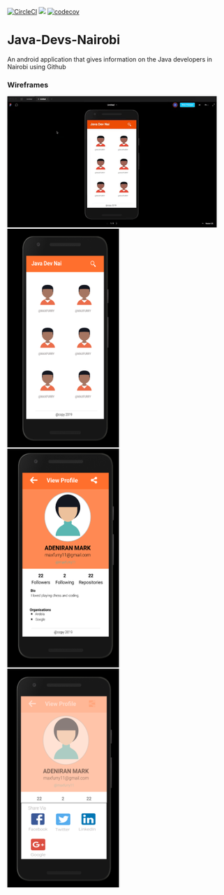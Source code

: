 [![CircleCI](https://circleci.com/gh/Maxfurry/Java-Devs-Nairobi.svg?style=svg)](https://circleci.com/gh/Maxfurry/Java-Devs-Nairobi)
<a href="https://codeclimate.com/github/Maxfurry/Java-Devs-Nairobi/maintainability"><img src="https://api.codeclimate.com/v1/badges/578ffc66871f926ad164/maintainability" /></a>
[![codecov](https://codecov.io/gh/Maxfurry/Java-Devs-Nairobi/branch/develop/graph/badge.svg)](https://codecov.io/gh/Maxfurry/Java-Devs-Nairobi)
# Java-Devs-Nairobi
An android application that gives information on the Java developers in Nairobi using Github

### Wireframes
<img src="wireframes/giphy.gif" title="Prototype">
<img src="wireframes/home.png" width="256" height="500" title="Home">
<img src="wireframes/profile.png" width="256" height="500" title="Profile">
<img src="wireframes/share.png" width="256" height="500" title="Share">
